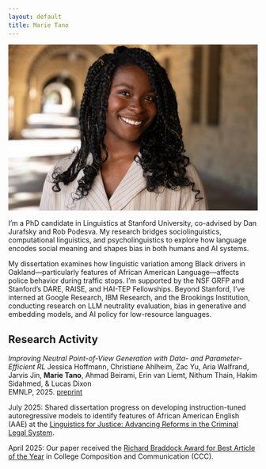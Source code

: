```yaml
---
layout: default
title: Marie Tano
---
```

<img class="profile-picture" src="imgs/me.jpg">

I’m a PhD candidate in Linguistics at Stanford University, co-advised by Dan Jurafsky and Rob Podesva. My research bridges sociolinguistics, computational linguistics, and psycholinguistics to explore how language encodes social meaning and shapes bias in both humans and AI systems.

My dissertation examines how linguistic variation among Black drivers in Oakland—particularly features of African American Language—affects police behavior during traffic stops. I’m supported by the NSF GRFP and Stanford’s DARE, RAISE, and HAI-TEP Fellowships. Beyond Stanford, I’ve interned at Google Research, IBM Research, and the Brookings Institution, conducting research on LLM neutrality evaluation, bias in generative and embedding models, and AI policy for low-resource languages.

## Research Activity
*Improving Neutral Point-of-View Generation with Data- and Parameter-Efficient RL*
Jessica Hoffmann, Christiane Ahlheim, Zac Yu, Aria Walfrand, Jarvis Jin, **Marie Tano**, Ahmad Beirami, Erin van Liemt, Nithum Thain, Hakim Sidahmed, & Lucas Dixon<br>
EMNLP, 2025. [preprint](https://arxiv.org/abs/2503.03654)

July 2025: Shared dissertation progress on developing instruction-tuned autoregressive models to identify features of African American English (AAE) at the [Linguistics for Justice: Advancing Reforms in the Criminal Legal System](https://sites.google.com/view/linguisticsforjustice).

April 2025: Our paper received the [Richard Braddock Award for Best Article of the Year](https://cccc.ncte.org/cccc/awards/braddock) in College Composition and Communication (CCC).

